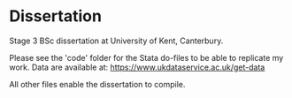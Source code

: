 # Dissertation
Stage 3 BSc dissertation at University of Kent, Canterbury.

Please see the 'code' folder for the Stata do-files to be able to replicate my work. Data are available at: https://www.ukdataservice.ac.uk/get-data

All other files enable the dissertation to compile.

